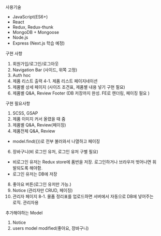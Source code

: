 사용기술

* JavaScript(ES6+)
* React
* Redux, Redux-thunk
* MongoDB + Mongoose
* Node.js
* Express (Next.js 학습 예정)

구현 사항
1. 회원가입/로그인/로그아웃
2. Navigation Bar (사이드, 위쪽 고정)
3. Auth hoc
4. 제품 리스트 출력
4-1. 제품 리스트 페이지네이션
5. 제품별 상세 페이지 (사이즈 조견표, 제품별 내용 넣기 구현 필요)
6. 제품별 Q&A, Review Footer (DB 저장까지 완성. FE로 렌더링, 페이징 필요 )

구현 필요사항
1. SCSS, GSAP
2. 제품 이미지 커서 올렸을 때 줌 
3. 제품별 Q&A, Review(페이징)
4. 제품전체 Q&A, Review
  * model.find({})로 전부 불러와서 나열하고 페이징
6. 장바구니(비 로그인 유저, 로그인 유저 구별 필요)
  * 비로그인 유저는 Redux store에 품번을 저장. 로그인하거나 브라우저 벗어나면 휘발되도록 해야함.
  * 로그인 유저는 DB에 저장
8. 좋아요 버튼(로그인 유저만 가능.)
9. Notice (관리자만 CRUD, 페이징)
10. 관리자 페이지
8-1. 물품 정리표를 업로드하면 서버에서 자동으로 DB에 넣어주는 로직. 관리자용

추가해야하는 Model
1. Notice
2. users model modified(좋아요, 장바구니)

